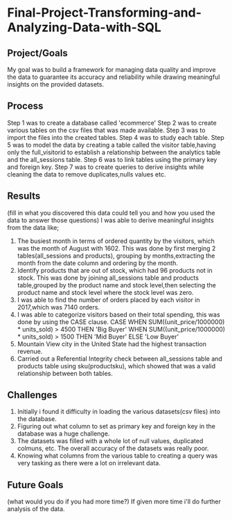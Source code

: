 # Final-Project-Transforming-and-Analyzing-Data-with-SQL

## Project/Goals

My goal was to build a framework for managing data quality and improve the data to guarantee its accuracy and reliability while drawing meaningful insights on the provided datasets.



## Process

 Step 1 was to create a database called 'ecommerce'
 Step 2 was to create various tables on the csv files that was made available.
 Step 3 was to import the files into the created tables.
 Step 4 was to study each table.
 Step 5 was to model the data by creating a table called the visitor table,having only the full_visitorid to establish a relationship between the analytics table and the all_sessions table.
 Step 6 was to link tables using the primary key and foreign key.
 Step 7 was to create queries to derive insights while cleaning the data to remove duplicates,nulls values etc.

## Results
(fill in what you discovered this data could tell you and how you used the data to answer those questions)
I was able to derive meaningful insights from the data like;
1. The busiest month in terms of ordered quantity by the visitors, which was the month of August with 1602. This was done by first merging 2 tables(all_sessions and products), grouping by months,extracting the month from the date column and ordering by the month.
2. Identify products that are out of stock, which had 96 products not in stock. This was done by joining all_sessions table and products table,grouped by the product name and stock level,then selecting the product name and stock level where the stock level was zero.
3. I was able to find the number of orders placed by each visitor in 2017,which was 7140 orders.
4. I was able to categorize visitors based on  their total spending, this was done by using the CASE clause.
   CASE 
	    WHEN SUM((unit_price/1000000) * units_sold) > 4500 THEN 'Big Buyer'
    	WHEN SUM((unit_price/1000000) * units_sold) > 1500 THEN 'Mid Buyer'
	    ELSE 'Low Buyer'
6. Mountain View city in the United State had the highest transaction revenue.
7. Carried out a Referential Integrity check between all_sessions table and products table using sku(productsku), which showed that was a valid relationship between both tables.


## Challenges 

1. Initially i found it difficulty in loading the various datasets(csv files) into the database.
2. Figuring out what column to set as primary key and foreign key in the database was a huge challenge.
3. The datasets was filled with a whole lot of null values, duplicated colmuns, etc. The overall accuracy of the datasets was really poor.
4. Knowing what columns from the various table to creating a query was very tasking as there were a lot on irrelevant data.

## Future Goals
(what would you do if you had more time?)
If given more time i'll do further analysis of the data.
